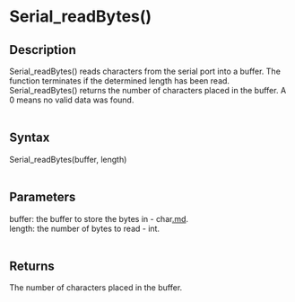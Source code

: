 # Serial\_readBytes() #

## Description ##
Serial\_readBytes() reads characters from the serial port into a buffer. The function terminates if the determined length has been read.<br>
Serial_readBytes() returns the number of characters placed in the buffer. A 0 means no valid data was found.<br>
<br>
<h2>Syntax</h2>
Serial_readBytes(buffer, length)<br>
<br>
<h2>Parameters</h2>
buffer: the buffer to store the bytes in - char<a href='.md'>.md</a>.<br>
length: the number of bytes to read - int.<br>
<br>
<h2>Returns</h2>
The number of characters placed in the buffer.